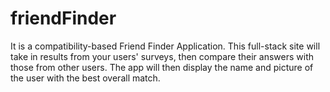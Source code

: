 # friendFinder
It is a compatibility-based Friend Finder Application. This full-stack site will take in results from your users' surveys, then compare their answers with those from other users. The app will then display the name and picture of the user with the best overall match.
